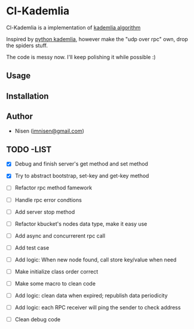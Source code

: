 

# Cl-Kademlia

Cl-Kademlia is a implementation of [kademlia algorithm](https://pdos.csail.mit.edu/~petar/papers/maymounkov-kademlia-lncs.pdf)

Inspired by [python kademlia](https://github.com/bmuller/kademlia), however make the "udp over rpc" own, drop the spiders stuff.

The code is messy now. I'll keep polishing it while possible :)


## Usage


## Installation


## Author

-   Nisen (imnisen@gmail.com)


## TODO -LIST

-   [X] Debug and finish server's get method and set method
-   [X] Try to abstract bootstrap, set-key and get-key method
-   [ ] Refactor rpc method famework
-   [ ] Handle rpc error condtions
-   [ ] Add server stop method
-   [ ] Refactor kbucket's nodes data type, make it easy use
-   [ ] Add async and concurrerent rpc call
-   [ ] Add test case
-   [ ] Add logic: When new node found, call store key/value when need
-   [ ] Make initialize class order correct
-   [ ] Make some macro to clean code
-   [ ] Add logic: clean data when expired; republish data periodicity
-   [ ] Add logic: each RPC receiver will ping the sender to check address
-   [ ] Clean debug code

